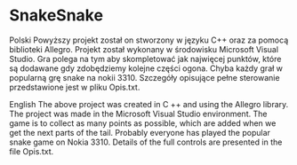# SnakeSnake
Polski
Powyższy projekt został on stworzony w języku C++ oraz za pomocą biblioteki Allegro. 
Projekt został wykonany w środowisku Microsoft Visual Studio. 
Gra polega na tym aby skompletować jak najwięcej punktów, które są dodawane gdy zdobędziemy kolejne części ogona. 
Chyba każdy grał w popularną grę snake na nokii 3310. Szczegóły opisujące pełne sterowanie przedstawione jest w pliku Opis.txt. 

English
The above project was created in C ++ and using the Allegro library.
The project was made in the Microsoft Visual Studio environment.
The game is to collect as many points as possible, which are added when we get the next parts of the tail.
Probably everyone has played the popular snake game on Nokia 3310. Details of the full controls are presented in the file Opis.txt.
